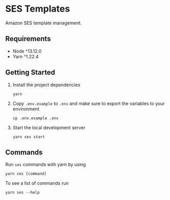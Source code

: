 # SES Templates

Amazon SES template management.

## Requirements

- Node ^13.12.0
- Yarn ^1.22.4

## Getting Started

1.  Install the project dependencies

        yarn

2.  Copy `.env.example` to `.env` and make sure to export the variables to your environment

        cp .env.example .env

3.  Start the local development server

        yarn ses start

## Commands

Run `ses` commands with yarn by using

    yarn ses [command]

To see a list of commands run

    yarn ses --help
